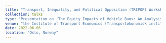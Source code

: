 ```yaml
---
title: "Transport, Inequality, and Political Opposition (TRIPOP) Workshop"
collection: talks
type: "Presentation on 'The Equity Impacts of Vehicle Bans: An Analysis of the Norwegian New Car Market'"
venue: "the Institute of Transport Economics (Transportøkonomisk institutt, TØI)"
date: 2022-06-06
location: "Oslo, Norway"
---
```

